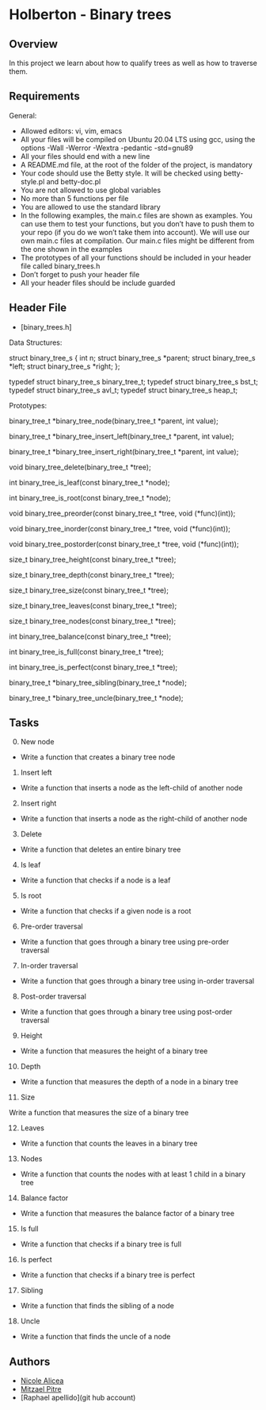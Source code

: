 # Holberton - Binary trees

## Overview

In this project we learn about how to qualify trees as well as how to traverse them.

## Requirements

General:

* Allowed editors: vi, vim, emacs
* All your files will be compiled on Ubuntu 20.04 LTS using gcc, using the options -Wall -Werror -Wextra -pedantic -std=gnu89
* All your files should end with a new line
* A README.md file, at the root of the folder of the project, is mandatory
* Your code should use the Betty style. It will be checked using betty-style.pl and betty-doc.pl
* You are not allowed to use global variables
* No more than 5 functions per file
* You are allowed to use the standard library
* In the following examples, the main.c files are shown as examples. You can use them to test your functions, but you don’t have to push them to your repo (if you do we won’t take them into account). We will use our own main.c files at compilation. Our main.c files might be different from the one shown in the examples
* The prototypes of all your functions should be included in your header file called binary_trees.h
* Don’t forget to push your header file
* All your header files should be include guarded

## Header File

* [binary_trees.h]

Data Structures:

struct binary_tree_s
{
    int n;
    struct binary_tree_s *parent;
    struct binary_tree_s *left;
    struct binary_tree_s *right;
};

typedef struct binary_tree_s binary_tree_t;
typedef struct binary_tree_s bst_t;
typedef struct binary_tree_s avl_t;
typedef struct binary_tree_s heap_t;

Prototypes:

binary_tree_t *binary_tree_node(binary_tree_t *parent, int value);

binary_tree_t *binary_tree_insert_left(binary_tree_t *parent, int value);

binary_tree_t *binary_tree_insert_right(binary_tree_t *parent, int value);

void binary_tree_delete(binary_tree_t *tree);

int binary_tree_is_leaf(const binary_tree_t *node);

int binary_tree_is_root(const binary_tree_t *node);

void binary_tree_preorder(const binary_tree_t *tree, void (*func)(int));

void binary_tree_inorder(const binary_tree_t *tree, void (*func)(int));

void binary_tree_postorder(const binary_tree_t *tree, void (*func)(int));

size_t binary_tree_height(const binary_tree_t *tree);

size_t binary_tree_depth(const binary_tree_t *tree);

size_t binary_tree_size(const binary_tree_t *tree);

size_t binary_tree_leaves(const binary_tree_t *tree);

size_t binary_tree_nodes(const binary_tree_t *tree);

int binary_tree_balance(const binary_tree_t *tree);

int binary_tree_is_full(const binary_tree_t *tree);

int binary_tree_is_perfect(const binary_tree_t *tree);

binary_tree_t *binary_tree_sibling(binary_tree_t *node);

binary_tree_t *binary_tree_uncle(binary_tree_t *node);

## Tasks

0. New node

- Write a function that creates a binary tree node

1. Insert left

- Write a function that inserts a node as the left-child of another node

2. Insert right

- Write a function that inserts a node as the right-child of another node

3. Delete

- Write a function that deletes an entire binary tree

4. Is leaf

- Write a function that checks if a node is a leaf

5. Is root

- Write a function that checks if a given node is a root

6. Pre-order traversal

- Write a function that goes through a binary tree using pre-order traversal

7. In-order traversal

- Write a function that goes through a binary tree using in-order traversal

8. Post-order traversal

- Write a function that goes through a binary tree using post-order traversal

9. Height

- Write a function that measures the height of a binary tree

10. Depth

- Write a function that measures the depth of a node in a binary tree

11. Size

Write a function that measures the size of a binary tree

12. Leaves

- Write a function that counts the leaves in a binary tree

13. Nodes

- Write a function that counts the nodes with at least 1 child in a binary tree

14. Balance factor

- Write a function that measures the balance factor of a binary tree

15. Is full

- Write a function that checks if a binary tree is full

16. Is perfect

- Write a function that checks if a binary tree is perfect

17. Sibling

- Write a function that finds the sibling of a node

18. Uncle

- Write a function that finds the uncle of a node

## Authors

- [Nicole Alicea](https://github.com/Nicole-Alicea)
- [Mitzael Pitre](https://github.com/MitzaelPitre)
- [Raphael apellido](git hub account)
